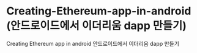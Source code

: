 # Creating-Ethereum-app-in-android (안드로이드에서 이더리움 dapp 만들기)
Creating Ethereum app in android
안드로이드에서 이더리움 dapp 만들기

